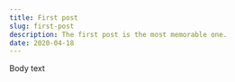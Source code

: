 ```yaml
---
title: First post
slug: first-post
description: The first post is the most memorable one.
date: 2020-04-18
---
```


Body text
